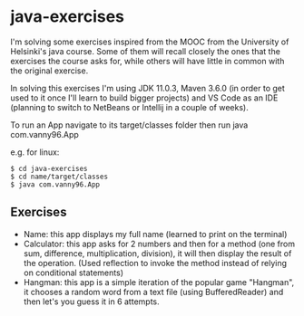 # java-exercises

I'm solving some exercises inspired from the MOOC from the University of Helsinki's java course. Some of them will recall closely the ones that the exercises the course asks for, while others will have little in common with the original exercise.

In solving this exercises I'm using JDK 11.0.3, Maven 3.6.0 (in order to get used to it once I'll learn to build bigger projects) and VS Code as an IDE (planning to switch to NetBeans or Intellij in a couple of weeks).

To run an App navigate to its target/classes folder then run java com.vanny96.App

e.g. for linux:

    $ cd java-exercises
    $ cd name/target/classes
    $ java com.vanny96.App



## Exercises

* Name: this app displays my full name (learned to print on the terminal)
* Calculator: this app asks for 2 numbers and then for a method (one from sum, difference, multiplication, division), it will then display the result of the operation. (Used reflection to invoke the method instead of relying on conditional statements)
* Hangman: this app is a simple iteration of the popular game "Hangman", it chooses a random word from a text file (using BufferedReader) and then let's you guess it in 6 attempts.
